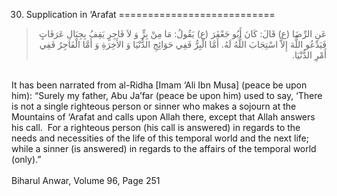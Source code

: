 30. Supplication in ‘Arafat
===========================

<blockquote dir="rtl">
  <p>
عَنِ الرِّضَا (ع) قَالَ: كَانَ أَبُو جَعْفَرَ (ع) يَقُولُ: مَا مِنْ
بِرٍّ وَ لاَ فَاجِرٍ يَقِفُ بِجِبَالِ عَرَفَاتٍ فَيَدْعُو اللٌّهَ
إِلاَّ اسْتِجَابَ اللٌّهُ لَهُ. أَمَّا الْبِرُّ فَفِي حَوَائِجِ
الدُّنْيَا وَ الأَخِرَةِ وَ أَمَّا الْفَاجِرُ فَفِي أَمْرِ الدُّنْيَا.
  </p>
</blockquote>

   
 It has been narrated from al-Ridha [Imam ‘Ali Ibn Musa] (peace be upon
him): “Surely my father, Abu Ja’far (peace be upon him) used to say,
‘There is not a single righteous person or sinner who makes a sojourn at
the Mountains of ‘Arafat and calls upon Allah there, except that Allah
answers his call.  For a righteous person (his call is answered) in
regards to the needs and necessities of the life of this temporal world
and the next life; while a sinner (is answered) in regards to the
affairs of the temporal world (only).”  
    
 Biharul Anwar, Volume 96, Page 251

 


